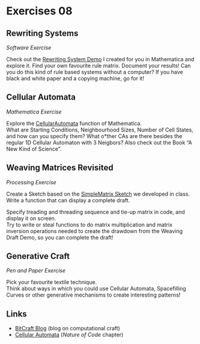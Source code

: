 # Exercises 08

## Rewriting Systems ##

*Software Exercise*

Check out the [Rewriting System Demo](../demos/mathematica/RewritingSystemDemo) I created for you in Mathematica and explore it.
Find your own favourite rule matrix. Document your results!
Can you do this kind of rule based systems without a computer?
If you have black and white paper and a copying machine, go for it!

## Cellular Automata ##

*Mathematica Exercise*

Explore the [CellularAutomata](http://reference.wolfram.com/language/tutorial/CellularAutomata.html) function of Mathematica.  
What are Starting Conditions, Neighbourhood Sizes, Number of Cell States, and how can you specify them? What o*ther CAs are there besides the regular 1D Cellular Automaton with 3 Neigbors? Also check out the Book “A New Kind of Science”. 

## Weaving Matrices Revisited ##

*Processing Exercise*

Create a Sketch based on the [SimpleMatrix Sketch](../demos/processing/SimpleMatrix) we developed in class.  
Write a function that can display a complete draft.

Specify treading and threading sequence and tie-up matrix in code, and display it on screen.  
Try to write or steal functions to do matrix multiplication and matrix inversion operations needed to create the drawdown from the Weaving Draft Demo, so you can complete the draft!


## Generative Craft ##

*Pen and Paper Exercise*

Pick your favourite textile technique.  
Think about ways in which you could use Cellular Automata, Spacefilling Curves or other generative mechanisms to create interesting patterns!

## Links ##

* [BitCraft Blog](http://www.k2g2.org/blog:bit.craft) (blog on computational craft)
* [Cellular Automata](http://natureofcode.com/book/chapter-7-cellular-automata/) (*Nature of Code* chapter)

